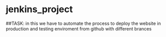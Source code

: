 # jenkins_project
##TASK: in this we have to automate the process to deploy the website in production and testing enviroment from github with different brances   
